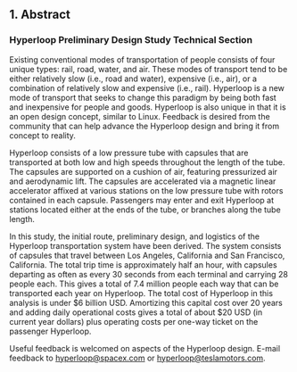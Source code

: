 ## 1. Abstract

### Hyperloop Preliminary Design Study Technical Section

Existing conventional modes of transportation of people consists of four unique types: rail, road, water, and air. These modes of transport tend to be either relatively slow (i.e., road and water), expensive (i.e., air), or a combination of relatively slow and expensive (i.e., rail). Hyperloop is a new mode of transport that seeks to change this paradigm by being both fast and inexpensive for people and goods. Hyperloop is also unique in that it is an open design concept, similar to Linux. Feedback is desired from the community that can help advance the Hyperloop design and bring it from concept to reality.

Hyperloop consists of a low pressure tube with capsules that are transported at both low and high speeds throughout the length of the tube. The capsules are supported on a cushion of air, featuring pressurized air and aerodynamic lift. The capsules are accelerated via a magnetic linear accelerator affixed at various stations on the low pressure tube with rotors contained in each capsule. Passengers may enter and exit Hyperloop at stations located either at the ends of the tube, or branches along the tube length.

In this study, the initial route, preliminary design, and logistics of the Hyperloop transportation system have been derived. The system consists of capsules that travel between Los Angeles, California and San Francisco, California. The total trip time is approximately half an hour, with capsules departing as often as every 30 seconds from each terminal and carrying 28 people each. This gives a total of 7.4 million people each way that can be transported each year on Hyperloop. The total cost of Hyperloop in this analysis is under $6 billion USD. Amortizing this capital cost over 20 years and adding daily operational costs gives a total of about $20 USD (in current year dollars) plus operating costs per one-way ticket on the passenger Hyperloop.

Useful feedback is welcomed on aspects of the Hyperloop design. E-mail feedback to [hyperloop@spacex.com](mailto:hyperloop@spacex.com) or [hyperloop@teslamotors.com](mailto:hyperloop@teslamotors.com).